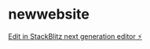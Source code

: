 # newwebsite

[Edit in StackBlitz next generation editor ⚡️](https://stackblitz.com/~/github.com/waheedshams/newwebsite)